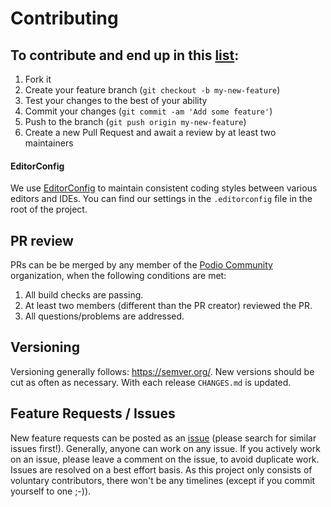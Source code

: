 # Contributing

## To contribute and end up in this [list](https://github.com/podio-community/podio-php/graphs/contributors):

1. Fork it
2. Create your feature branch (`git checkout -b my-new-feature`)
3. Test your changes to the best of your ability
4. Commit your changes (`git commit -am 'Add some feature'`)
5. Push to the branch (`git push origin my-new-feature`)
6. Create a new Pull Request and await a review by at least two maintainers

#### EditorConfig

We use [EditorConfig](https://editorconfig.org) to maintain consistent coding styles between various editors and IDEs.  You can find our settings in the `.editorconfig` file in the root of the project.

## PR review

PRs can be be merged by any member of the [Podio Community](https://github.com/orgs/podio-community) organization, when the following conditions are met:

1. All build checks are passing.
2. At least two members (different than the PR creator) reviewed the PR.
3. All questions/problems are addressed.

## Versioning

Versioning generally follows: https://semver.org/. New versions should be cut as often as necessary. With each release `CHANGES.md` is updated.

## Feature Requests / Issues

New feature requests can be posted as an [issue](https://github.com/podio-community/podio-php/issues) (please search for similar issues first!). Generally, anyone can work on any issue. If you actively work on an issue, please leave a comment on the issue, to avoid duplicate work. Issues are resolved on a best effort basis. As this project only consists of voluntary contributors, there won't be any timelines (except if you commit yourself to one ;-)).
